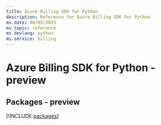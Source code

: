 ```yaml
---
title: Azure Billing SDK for Python
description: Reference for Azure Billing SDK for Python
ms.date: 08/05/2025
ms.topic: reference
ms.devlang: python
ms.service: billing
---
```

# Azure Billing SDK for Python - preview
## Packages - preview
[!INCLUDE [packages](billing-index.md)]